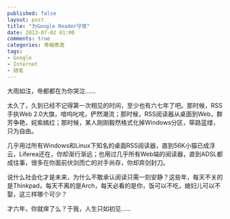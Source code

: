 ```yaml
---
published: false
layout: post
title: "为Google Reader守夜"
date: 2013-07-02 01:00
comments: true
categories: 青梅煮酒
tags:
- Google
- Internet
- 随笔
---
```

大雨如注，帝都都在为你哭泣……

太久了，久到已经不记得第一次相见的时间，至少也有六七年了吧。那时候，RSS手执Web 2.0大旗，喑呜叱咤，俨然潮流；那时候，RSS阅读器从桌面到Web，群芳争艳，姹紫嫣红；那时候，某人刚刚毅然格式化掉Windows分区，筚路蓝缕，只为自由。

几乎用过所有Windows和Linux下知名的桌面RSS阅读器，直到56K小猫已成浮云，Liferea还在，你却渐行渐远；也用过几乎所有Web端的阅读器，直到ADSL都成往事，很多在你面前伏剑而亡的对手尚存，你却弃剑封刀。

说什么社会化才是未来，为什么不敢承认阅读只需一刻安静？这些年，每天不关的是Thinkpad，每天不离的是Arch，每天必看的是你，饭可以不吃，媳妇儿可以不娶，这三样哪个可少？

才六年，你就痒了么？于我，人生只如初见……
